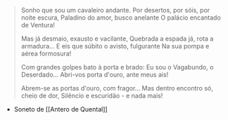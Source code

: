 > Sonho que sou um cavaleiro andante.
> Por desertos, por sóis, por noite escura,
> Paladino do amor, busco anelante
> O palácio encantado de Ventura!
>
> Mas já desmaio, exausto e vacilante,
> Quebrada a espada já, rota a armadura...
> E eis que súbito o avisto, fulgurante
> Na sua pompa e aérea formosura!
>
> Com grandes golpes bato à porta e brado:
> Eu sou o Vagabundo, o Deserdado...
> Abri-vos porta d'ouro, ante meus ais!
>
> Abrem-se as portas d'ouro, com fragor...
> Mas dentro encontro só, cheio de dor,
> Silêncio e escuridão - e nada mais!

- Soneto de [[Antero de Quental]]
